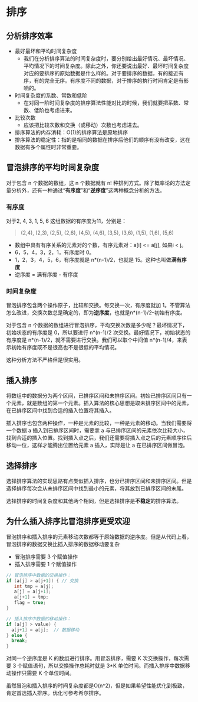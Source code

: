 # 排序

## 分析排序效率

- 最好最坏和平均时间复杂度
  - 我们在分析排序算法的时间复杂度时，要分别给出最好情况、最坏情况、平均情况下的时间复杂度。除此之外，你还要说出最好、最坏时间复杂度对应的要排序的原始数据是什么样的。对于要排序的数据，有的接近有序，有的完全无序。有序度不同的数据，对于排序的执行时间肯定是有影响的。
- 时间复杂度的系数、常数和低阶
  - 在对同一阶时间复杂度的排序算法性能对比的时候，我们就要把系数、常数、低阶也考虑进来。
- 比较次数
  - 应该把比较次数和交换（或移动）次数也考虑进去。
- 排序算法的内存消耗：O(1)的排序算法是原地排序
- 排序算法的稳定性：指的是相同的数据在排序后他们的顺序有没有改变，这在数据有多个属性时非常重要。

## 冒泡排序的平均时间复杂度

对于包含 n 个数据的数组，这 n 个数据就有 n! 种排列方式。除了概率论的方法定量分析外，还有一种通过“**有序度**”和“**逆序度**”这两种概念分析的方法。

### 有序度

对于2, 4, 3, 1, 5, 6 这组数据的有序度为11，分别是：

> (2,4), (2,3), (2,5), (2,6), (4,5), (4,6), (3,5), (3,6), (1,5), (1,6), (5,6)

- 数组中具有有序关系的元素对的个数，有序元素对：a[i] <= a[j], 如果i < j。
- 6，5，4，3，2，1，有序度时 0。
- 1，2，3，4，5，6，有序度就是 n*(n-1)/2，也就是 15。这种也叫做**满有序度**
- 逆序度 = 满有序度 - 有序度

### 时间复杂度

冒泡排序包含两个操作原子，比较和交换。每交换一次，有序度就加 1。不管算法怎么改进，交换次数总是确定的，即为**逆序度**，也就是n*(n-1)/2–初始有序度。

对于包含 n 个数据的数组进行冒泡排序，平均交换次数是多少呢？最坏情况下，初始状态的有序度是 0，所以要进行 n*(n-1)/2 次交换。最好情况下，初始状态的有序度是 n*(n-1)/2，就不需要进行交换。我们可以取个中间值 n*(n-1)/4，来表示初始有序度既不是很高也不是很低的平均情况。

这种分析方法不严格但是很实用。

## 插入排序

将数组中的数据分为两个区间，已排序区间和未排序区间。初始已排序区间只有一个元素，就是数组的第一个元素。插入算法的核心思想是取未排序区间中的元素，在已排序区间中找到合适的插入位置将其插入。

插入排序也包含两种操作，一种是元素的比较，一种是元素的移动。当我们需要将一个数据 a 插入到已排序区间时，需要拿 a 与已排序区间的元素依次比较大小，找到合适的插入位置。找到插入点之后，我们还需要将插入点之后的元素顺序往后移动一位，这样才能腾出位置给元素 a 插入，实际是让 a 在已排序区间做冒泡。

## 选择排序

选择排序算法的实现思路有点类似插入排序，也分已排序区间和未排序区间。但是选择排序每次会从未排序区间中找到最小的元素，将其放到已排序区间的末尾。

选择排序的时间复杂度和其他两个相同，但是选择排序是**不稳定**的排序算法。

## 为什么插入排序比冒泡排序更受欢迎

冒泡排序和插入排序的元素移动次数都等于原始数据的逆序度。但是从代码上看，冒泡排序的数据交换比插入排序的数据移动要复杂

- 冒泡排序需要 3 个赋值操作
- 插入排序需要 1 个赋值操作

```java
// 冒泡排序中数据的交换操作：
if (a[j] > a[j+1]) { // 交换
   int tmp = a[j];
   a[j] = a[j+1];
   a[j+1] = tmp;
   flag = true;
}

// 插入排序中数据的移动操作：
if (a[j] > value) {
  a[j+1] = a[j];  // 数据移动
} else {
  break;
}
```

对同一个逆序度是 K 的数组进行排序。用冒泡排序，需要 K 次交换操作，每次需要 3 个赋值语句，所以交换操作总耗时就是 3*K 单位时间。而插入排序中数据移动操作只需要 K 个单位时间。

虽然冒泡和插入排序的时间复杂度都是O(n^2)，但是如果希望性能优化到极致，肯定首选插入排序。优化可参考希尔排序。

